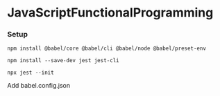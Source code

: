 # JavaScriptFunctionalProgramming

### Setup

    npm install @babel/core @babel/cli @babel/node @babel/preset-env

    npm install --save-dev jest jest-cli

    npx jest --init

Add babel.config.json
